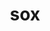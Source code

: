 ---
title: "sox"
layout: cache
categories: [package, develop-2025-04-27]
meta: {"compilers": ["apple-clang@16.0.0", "gcc@13.2.0"], "num_specs": 3, "num_specs_by_stack": {"ml-darwin-aarch64-mps": 1, "ml-linux-aarch64-cpu": 1, "ml-linux-aarch64-cuda": 1, "ml-linux-x86_64-cpu": 1, "ml-linux-x86_64-cuda": 1, "root": 3}, "oss": ["sequoia", "ubuntu24.04"], "platforms": ["darwin", "linux"], "stacks": ["ml-darwin-aarch64-mps", "ml-linux-aarch64-cpu", "ml-linux-aarch64-cuda", "ml-linux-x86_64-cpu", "ml-linux-x86_64-cuda", "root"], "targets": ["aarch64", "x86_64_v3"], "versions": ["14.4.2"]}
spec_details: [{"compiler": "gcc@13.2.0", "hash": "b2gpz62bfaun5qckbtamnrbp4apkbjfn", "os": "ubuntu24.04", "platform": "linux", "size": "-", "stacks": ["ml-linux-x86_64-cpu", "ml-linux-x86_64-cuda", "root"], "target": "x86_64_v3", "variants": ["build_system=autotools", "~mp3"], "versions": ["14.4.2"]}, {"compiler": "apple-clang@16.0.0", "hash": "hlrbwhrq7zmizy2i4cnm734agm2cevrr", "os": "sequoia", "platform": "darwin", "size": "-", "stacks": ["ml-darwin-aarch64-mps", "root"], "target": "aarch64", "variants": ["build_system=autotools", "~mp3"], "versions": ["14.4.2"]}, {"compiler": "gcc@13.2.0", "hash": "ywyhxtpnmzv7dy4vei4a6fxxyen4p2gg", "os": "ubuntu24.04", "platform": "linux", "size": "-", "stacks": ["ml-linux-aarch64-cpu", "ml-linux-aarch64-cuda", "root"], "target": "aarch64", "variants": ["build_system=autotools", "~mp3"], "versions": ["14.4.2"]}]
---